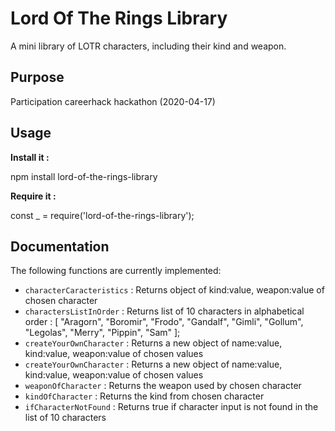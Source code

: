 # Lord Of The Rings Library

A mini library of LOTR characters, including their kind and weapon.

## Purpose

Participation careerhack hackathon (2020-04-17)

## Usage

**Install it :**

npm install lord-of-the-rings-library

**Require it :**

const \_ = require('lord-of-the-rings-library');

## Documentation

The following functions are currently implemented:

- `characterCaracteristics` : Returns object of kind:value, weapon:value of chosen character
- `charactersListInOrder` : Returns list of 10 characters in alphabetical order : [
  "Aragorn",
  "Boromir",
  "Frodo",
  "Gandalf",
  "Gimli",
  "Gollum",
  "Legolas",
  "Merry",
  "Pippin",
  "Sam"
  ];
- `createYourOwnCharacter` : Returns a new object of name:value, kind:value, weapon:value of chosen values
- `createYourOwnCharacter` : Returns a new object of name:value, kind:value, weapon:value of chosen values
- `weaponOfCharacter` : Returns the weapon used by chosen character
- `kindOfCharacter` : Returns the kind from chosen character
- `ifCharacterNotFound` : Returns true if character input is not found in the list of 10 characters
